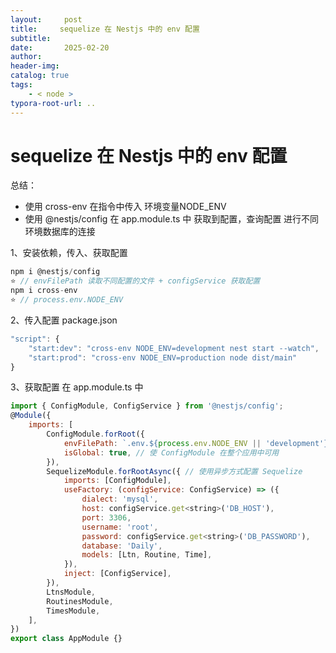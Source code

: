 ```yaml
---
layout:     post
title:     sequelize 在 Nestjs 中的 env 配置
subtitle:  
date:       2025-02-20
author:     
header-img: 
catalog: true
tags:
    - < node >
typora-root-url: ..
---
```




# sequelize 在 Nestjs 中的 env 配置

总结：

- 使用 cross-env 在指令中传入 环境变量NODE_ENV
- 使用 @nestjs/config 在 app.module.ts 中 获取到配置，查询配置 进行不同环境数据库的连接



1、安装依赖，传入、获取配置

```js
npm i @nestjs/config
⭐️ // envFilePath 读取不同配置的文件 + configService 获取配置
npm i cross-env
⭐️ // process.env.NODE_ENV
```

2、传入配置 package.json

```js
"script": {
    "start:dev": "cross-env NODE_ENV=development nest start --watch",
    "start:prod": "cross-env NODE_ENV=production node dist/main"
}
```

3、获取配置 在 app.module.ts 中

```js
import { ConfigModule, ConfigService } from '@nestjs/config';
@Module({
    imports: [
        ConfigModule.forRoot({
            envFilePath: `.env.${process.env.NODE_ENV || 'development'}`,
            isGlobal: true, // 使 ConfigModule 在整个应用中可用
        }),
        SequelizeModule.forRootAsync({ // 使用异步方式配置 Sequelize
            imports: [ConfigModule],
            useFactory: (configService: ConfigService) => ({
                dialect: 'mysql',
                host: configService.get<string>('DB_HOST'),
                port: 3306,
                username: 'root',
                password: configService.get<string>('DB_PASSWORD'),
                database: 'Daily',
                models: [Ltn, Routine, Time],
            }),
            inject: [ConfigService],
        }),
        LtnsModule,
        RoutinesModule,
        TimesModule,
    ],
})
export class AppModule {}
```

